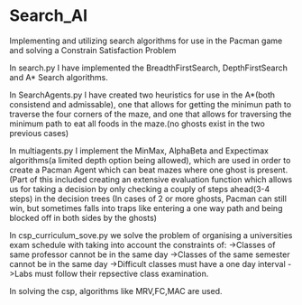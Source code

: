 # Search_AI
Implementing and utilizing search algorithms for use in the Pacman game and solving a Constrain Satisfaction Problem


In search.py I have implemented the BreadthFirstSearch, DepthFirstSearch and A* Search algorithms.

In SearchAgents.py I have created two heuristics for use in the A*(both consistend and admissable), 
one that allows for getting the minimun path to traverse the four corners of the maze, 
and one that allows for traversing the minimum path to eat all foods in the maze.(no ghosts exist in the two previous cases)

In multiagents.py I implement the MinMax, AlphaBeta and Expectimax algorithms(a limited depth option being allowed),
which are used in order to create a Pacman Agent which can beat mazes where one ghost is present.
(Part of this included creating an extensive evaluation function which allows us for taking a decision by only checking a couply of steps ahead(3-4 steps) in the decision trees
(In cases of 2 or more ghosts, Pacman can still win, but sometimes falls into traps like entering a one way path and being blocked off in both sides by the ghosts)

In csp_curriculum_sove.py we solve the problem of organising a universities exam schedule with taking into account the constraints of:
->Classes of same professor cannot be in the same day
->Classes of the same semester cannot be in the same day
->Difficult classes must have a one day interval
->Labs must follow their repsective class examination.

In solving the csp, algorithms like MRV,FC,MAC are used.
